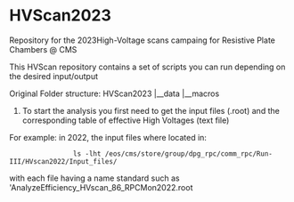 # HVScan2023
Repository for the 2023High-Voltage scans campaing for Resistive Plate Chambers @ CMS

This HVScan repository contains a set of scripts you can run depending on the desired input/output

Original Folder structure:
HVScan2023
|__data
|__macros

1. To start the analysis you first need to get the input files (.root) and the corresponding table of effective High Voltages (text file)

For example: in 2022, the input files where located in:

					ls -lht	/eos/cms/store/group/dpg_rpc/comm_rpc/Run-III/HVscan2022/Input_files/

with each file having a name standard such as 'AnalyzeEfficiency_HVscan_86_RPCMon2022.root




